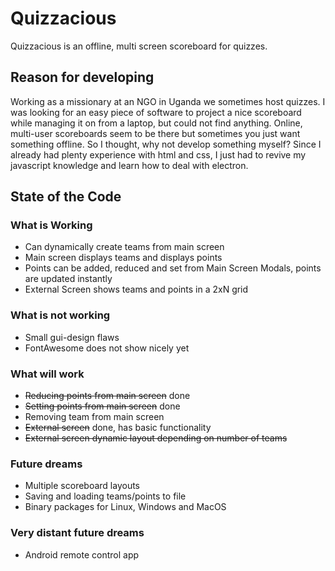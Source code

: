 # Quizzacious
Quizzacious is an offline, multi screen scoreboard for quizzes.

## Reason for developing
Working as a missionary at an NGO in Uganda we sometimes host quizzes. I was looking for an easy piece of software to project a nice scoreboard while managing it on from a laptop, but could not find anything. Online, multi-user scoreboards seem to be there but sometimes you just want something offline. So I thought, why not develop something myself? Since I already had plenty experience with html and css, I just had to revive my javascript knowledge and learn how to deal with electron.

## State of the Code
### What is Working
* Can dynamically create teams from main screen
* Main screen displays teams and displays points
* Points can be added, reduced and set from Main Screen Modals, points are updated instantly
* External Screen shows teams and points in a 2xN grid

### What is not working
* Small gui-design flaws
* FontAwesome does not show nicely yet

### What will work
* ~~Reducing points from main screen~~ done
* ~~Setting points from main screen~~ done
* Removing team from main screen
* ~~External screen~~ done, has basic functionality
* ~~External screen dynamic layout depending on number of teams~~

### Future dreams
* Multiple scoreboard layouts
* Saving and loading teams/points to file
* Binary packages for Linux, Windows and MacOS

### Very distant future dreams
* Android remote control app
